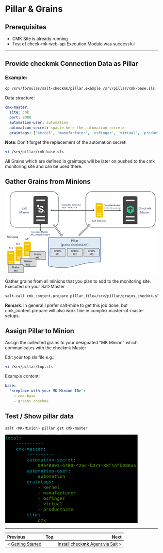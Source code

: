 # Pillar & Grains
## Prerequisites  
- CMK Site is already running
- Test of check-mk-web-api Execution Module was successful
--- 

## Provide check**mk** Connection Data as Pillar

### Example:
```bash
cp /srv/formulas/salt-checkmk/pillar.example /srv/pillar/cmk-base.sls
```

Data structure:
```yaml
cmk-master:
  site: cmk
  port: 8080
  automation-user: automation
  automation-secret: <paste here the automation secret>
  graintags: ['kernel', 'manufacturer', 'osfinger', 'virtual', 'productname']
```
**Note**: Don't forget the replacement of the automation secret!

```bash
vi /srv/pillar/cmk-base.sls
```

All Grains which are defined in graintags will be later on pushed to the cmk monitoring site and can be used there.

## Gather Grains from Minions
![test](images/cmk_content_prepare.png)

Gather grains from all minions that you plan to add to the monitoring site. Executed on your Salt-Master

```bash
salt-call cmk_content.prepare pillar_file=/srv/pillar/grains_checkmk.sls target="*" tgt_type=glob 
```
**Remark**:
In general I prefer salt-mine to get this job done, but cmk_content.prepare will also work fine in complex master-of-master setups.

## Assign Pillar to Minion
Assign the collected grains to your designated "MK Minion" which communicates with the checkmk Master

Edit your top sls file e.g.:
```bash
vi /srv/pillar/top.sls
```
Example content:
```yaml
base:
  '<replace with your MK Minion ID>':
    - cmk-base
    - grains_checkmk
```
## Test / Show pillar data
```bash
salt <MK-Minion> pillar.get cmk-master
```

![Output](images/pillar_items_cmk_master.png)

---
|**Previous**|[Top](#pillar-&-grains)|**Next**|
|:-|-|-:|
| < [Getting Started](getting_started.md) || [Install check**mk** Agent via Salt](install_cmk_agent.md) >| 
